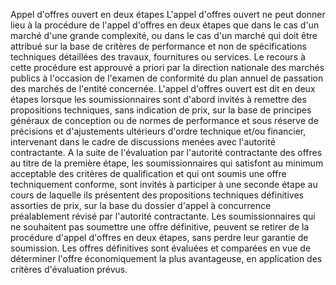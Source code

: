 Appel d'offres ouvert en deux étapes
L'appel d'offres ouvert ne peut donner lieu à la procédure de l'appel
d'offres en deux étapes que dans le cas d'un marché d'une grande
complexité, ou dans le cas d'un marché qui doit être attribué sur la
base de critères de performance et non de spécifications techniques
détaillées des travaux, fournitures ou services.
Le recours à cette procédure est approuvé a priori par la direction
nationale des marchés publics à l'occasion de l'examen de conformité
du plan annuel de passation des marchés de l'entité concernée.
L'appel d'offres ouvert est dit en deux étapes lorsque les
soumissionnaires sont d'abord invités à remettre des propositions
techniques, sans indication de prix, sur la base de principes généraux
de conception ou de normes de performance et sous réserve de précisions
et d'ajustements ultérieurs d'ordre technique et/ou financier,
intervenant dans le cadre de discussions menées avec l'autorité
contractante.
A la suite de l'évaluation par l'autorité contractante des offres au
titre de la première étape, les soumissionnaires qui satisfont au
minimum acceptable des critères de qualification et qui ont soumis une
offre techniquement conforme, sont invités à participer à une seconde
étape au cours de laquelle ils présentent des propositions techniques
définitives assorties de prix, sur la base du dossier d'appel à
concurrence préalablement révisé par l'autorité contractante.
Les soumissionnaires qui ne souhaitent pas soumettre une offre
définitive, peuvent se retirer de la procédure d'appel d'offres en
deux étapes, sans perdre leur garantie de soumission.
Les offres définitives sont évaluées et comparées en vue de déterminer
l'offre économiquement la plus avantageuse, en application des critères
d'évaluation prévus.